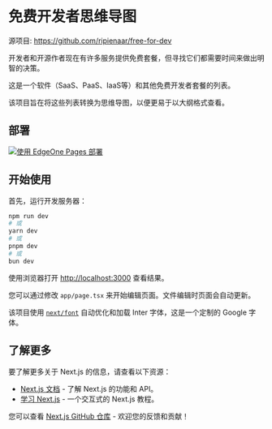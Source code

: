 # 免费开发者思维导图

源项目: https://github.com/ripienaar/free-for-dev

开发者和开源作者现在有许多服务提供免费套餐，但寻找它们都需要时间来做出明智的决策。

这是一个软件（SaaS、PaaS、IaaS等）和其他免费开发者套餐的列表。

该项目旨在将这些列表转换为思维导图，以便更易于以大纲格式查看。

## 部署

[![使用 EdgeOne Pages 部署](https://cdnstatic.tencentcs.com/edgeone/pages/deploy.svg)](https://console.cloud.tencent.com/edgeone/pages/new?from=github&template=free-for-dev)

## 开始使用

首先，运行开发服务器：

```bash
npm run dev
# 或
yarn dev
# 或
pnpm dev
# 或
bun dev
```

使用浏览器打开 [http://localhost:3000](http://localhost:3000) 查看结果。

您可以通过修改 `app/page.tsx` 来开始编辑页面。文件编辑时页面会自动更新。

该项目使用
[`next/font`](https://nextjs.org/docs/basic-features/font-optimization)
自动优化和加载 Inter 字体，这是一个定制的 Google 字体。

## 了解更多

要了解更多关于 Next.js 的信息，请查看以下资源：

- [Next.js 文档](https://nextjs.org/docs) - 了解 Next.js 的功能和 API。
- [学习 Next.js](https://nextjs.org/learn) - 一个交互式的 Next.js 教程。

您可以查看 [Next.js GitHub 仓库](https://github.com/vercel/next.js/) -
欢迎您的反馈和贡献！

